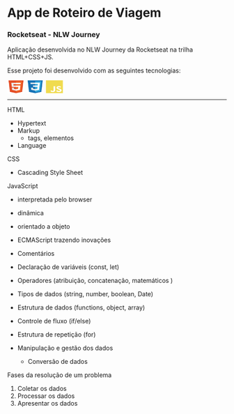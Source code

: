 #  App de Roteiro de Viagem
### Rocketseat - NLW Journey

 Aplicação desenvolvida no NLW Journey da Rocketseat na trilha HTML+CSS+JS.
 
Esse projeto foi desenvolvido com as seguintes tecnologias:

<div>
<div style="justent-cont:space-betwen;">
  <img align="center" alt="HTML" height="30" width="40" src="https://raw.githubusercontent.com/devicons/devicon/master/icons/html5/html5-original.svg">
  <img align="center" alt="CSS" height="30" width="40" src="https://raw.githubusercontent.com/devicons/devicon/master/icons/css3/css3-original.svg">
  <img align="center" alt="Js" height="30" width="40" src="https://raw.githubusercontent.com/devicons/devicon/master/icons/javascript/javascript-plain.svg">
</div>
 
<hr>

HTML
- Hypertext
- Markup
  - tags, elementos
- Language

CSS 
- Cascading Style Sheet

JavaScript
- interpretada pelo browser
- dinâmica
- orientado a objeto
- ECMAScript trazendo inovações

- Comentários
- Declaração de variáveis (const, let)
- Operadores (atribuição, concatenação, matemáticos )
- Tipos de dados (string, number, boolean, Date)
- Estrutura de dados (functions, object, array)
- Controle de fluxo (if/else)
- Estrutura de repetição (for)
- Manipulação e gestão dos dados
    - Conversão de dados


Fases da resolução de um problema
01. Coletar os dados
02. Processar os dados
03. Apresentar os dados

